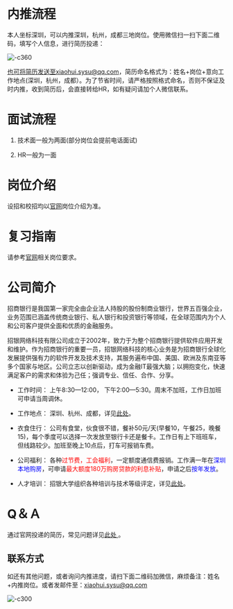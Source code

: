 # 内推流程
本人坐标深圳，可以内推深圳，杭州，成都三地岗位。使用微信扫一扫下面二维码，填写个人信息，进行简历投递：

![-c360](https://i.loli.net/2020/01/28/mVL4kOGE6qt2Xgn.jpg)

也可将简历发送至xiaohui.sysu@qq.com，简历命名格式为：姓名+岗位+意向工作地点(深圳，杭州，成都）。为了节省时间，请严格按照格式命名，否则不保证及时内推，收到简历后，会直接转给HR，如有疑问请加个人微信联系。

# 面试流程

1. 技术面一般为两面(部分岗位会提前电话面试)

2. HR一般为一面

# 岗位介绍
设招和校招均以[官网](https://cmbnt.cmbchina.com/zhaopin/career.aspx)岗位介绍为准。

# 复习指南
请参考[官网](https://cmbnt.cmbchina.com/zhaopin/career.aspx)相关岗位要求。

# 公司简介
招商银行是我国第一家完全由企业法人持股的股份制商业银行，世界五百强企业，业务范围已涵盖传统商业银行、私人银行和投资银行等领域，在全球范围内为个人和公司客户提供全面和优质的金融服务。

招银网络科技有限公司成立于2002年，致力于为整个招商银行提供软件应用开发和维护。作为招商银行的重要一员，招银网络科技的核心业务是为招商银行全球化发展提供强有力的软件开发及技术支持，其服务遍布中国、美国、欧洲及东南亚等多个国家与地区。公司立志以创新驱动，成为金融IT最强大脑；以拥抱变化，快速满足客户的需求和体验为己任；强调专业、信任、合作、分享。

 - 工作时间： 上午8:30—12:00， 下午2:00—5:30。周末不加班，工作日加班可申请当周调休。
 
 - 工作地点： 深圳、杭州、成都，详见[此处](http://cmbnt.cmbchina.com/about.html)。
 
 - 衣食住行： 公司有食堂，伙食很不错，餐补50元/天(早餐10，午餐25，晚餐15)，每个季度可以选择一次发放至银行卡还是餐卡。工作日有上下班班车，但线路较少。加班至晚上10点后，打车可报销车费。
 
 - 公司福利： 各种<font color=red>过节费，工会福利</font>，一定额度通信费报销。工作满一年在<font color=Blue>深圳本地购房</font>，可申请<font color=red>最大额度180万购房贷款的利息补贴</font>，申请之后<font color=Blue>按年发放</font>。
 
 - 人才培训： 招银大学组织各种培训与技术等级评定，详见[此处](http://cmbnt.cmbchina.com/training.html)。
  
  
# Q＆Ａ
通过官网投递的简历，常见问题详见[此处 ](https://cmbnt.cmbchina.com/zhaopin/faqlist.aspx?type=-1&key=&page=1) 。

## 联系方式
如还有其他问题，或者询问内推进度，请扫下面二维码加微信，麻烦备注：姓名+内推岗位。或者发邮件至：xiaohui.sysu@qq.com

![-c300](https://i.loli.net/2019/04/17/5cb6905c13d74.png)
